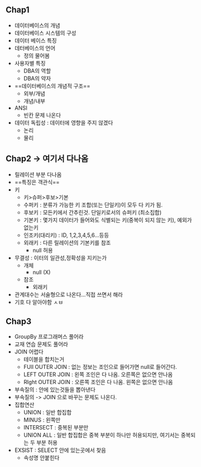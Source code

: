 ## Chap1
- 데이터베이스의 개념
- 데이터베이스 시스템의 구성
- 데이터 베이스 특징
- 데터베이스의 언어
	- 정의 물어봄
- 사용자별 특징
	- DBA의 역할
	- DBA의 약자
-  ==데이터베이스의 개념적 구조==
	- 외부/개념
	- 개념/내부
- ANSI
	- 빈칸 문제 나온다
- 데이터 독립성 : 데이터에 영향을 주지 않겠다
	- 논리
	- 물리

## Chap2 -> 여기서 다나옴
- 릴레이션 부분 다나옴
- ==특징은 객관식==
- 키
	- 키>슈퍼>후보>기본
	- 수퍼키 : 분류가 가능한 키 조합(또는 단일키)이 모두 다 키가 됨.
	- 후보키 : 모든키에서 간추린것. 단일키로서의 슈퍼키 (최소집합)
	- 기본키 : 몇가지 데이터가 들어와도 식별되는 키(중복이 되지 않는 키), 예외가 없는키
	- 인조키(대리키) : ID, 1,2,3,4,5,6...등등
	- 외래키 : 다른 릴레이션의 기본키를 참조
		- null 허용
- 무결성 : 이터의 일관성,정확성을 지키는가
	- 개체
		- null (X)
	- 참조
		- 외래키
- 관계대수는 서술형으로 나온다...직접 쓰면서 해라
- 기호 다 알아야함 ㅅㅂ

## Chap3
- GroupBy 프로그래머스 풀어라
- 교재 연습 문제도 풀어라
- JOIN 어렵다
	- 테이블을 합치는거
	- FUll OUTER JOIN : 없는 정보는 조인으로 들어가면 null로 들어간다.
	- LEFT OUTER JOIN : 왼쪽 조인은 다 나옴. 오른쪽은 없으면 안나옴
	- RIght OUTER JOIN : 오른쪽 조인은 다 나옴. 왼쪽은 없으면 안나옴
- 부속질의 : 안에 있는것들을 뽑아낸다
- 부속질의 -> JOIN 으로 바꾸는 문제도 나온다.
- 집합연산
	- UNION : 일반 합집합
	- MINUS : 왼쪽만 
	- INTERSECT : 중복된 부분만
	- UNION ALL : 일반 합집합은 중복 부분이 하나만 허용되지만, 여기서는 중복되는 두 부분 허용
- EXSIST : SELECT 안에 있는곳에서 찾음
	- 속성명 안붙힌다